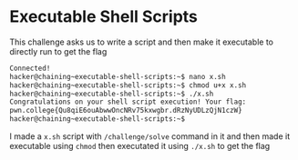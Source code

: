 # Executable Shell Scripts
This challenge asks us to write a script and then make it executable to directly run to get the flag
```bash
Connected!
hacker@chaining~executable-shell-scripts:~$ nano x.sh
hacker@chaining~executable-shell-scripts:~$ chmod u+x x.sh
hacker@chaining~executable-shell-scripts:~$ ./x.sh
Congratulations on your shell script execution! Your flag:
pwn.college{Qu8qiE6ouAbwwOncNRv75kxwgbr.dRzNyUDLzQjN1czW}
hacker@chaining~executable-shell-scripts:~$
```
I made a `x.sh` script with `/challenge/solve` command in it and then made it executable using `chmod` then executated it using `./x.sh` to get the flag
